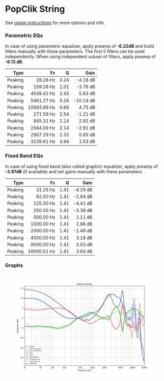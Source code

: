 # PopClik String
See [usage instructions](https://github.com/jaakkopasanen/AutoEq#usage) for more options and info.

### Parametric EQs
In case of using parametric equalizer, apply preamp of **-6.22dB** and build filters manually
with these parameters. The first 5 filters can be used independently.
When using independent subset of filters, apply preamp of **-6.13 dB**.

| Type    | Fc          |    Q | Gain      |
|--------:|------------:|-----:|----------:|
| Peaking | 28.28 Hz    | 0.24 | -4.18 dB  |
| Peaking | 159.28 Hz   | 1.01 | -3.76 dB  |
| Peaking | 4039.42 Hz  | 2.43 | 5.63 dB   |
| Peaking | 5661.27 Hz  | 5.26 | -10.14 dB |
| Peaking | 10683.89 Hz | 0.66 | 4.75 dB   |
| Peaking | 271.59 Hz   | 2.54 | -1.21 dB  |
| Peaking | 845.31 Hz   | 1.14 | 2.92 dB   |
| Peaking | 2564.09 Hz  | 2.14 | -2.91 dB  |
| Peaking | 2907.29 Hz  | 2.32 | 0.65 dB   |
| Peaking | 3239.61 Hz  | 3.94 | 1.53 dB   |

### Fixed Band EQs
In case of using fixed band (also called graphic) equalizer, apply preamp of **-3.97dB**
(if available) and set gains manually with these parameters.

| Type    | Fc          |    Q | Gain     |
|--------:|------------:|-----:|---------:|
| Peaking | 31.25 Hz    | 1.41 | -4.29 dB |
| Peaking | 62.50 Hz    | 1.41 | -2.94 dB |
| Peaking | 125.00 Hz   | 1.41 | -4.41 dB |
| Peaking | 250.00 Hz   | 1.41 | -3.38 dB |
| Peaking | 500.00 Hz   | 1.41 | 1.11 dB  |
| Peaking | 1000.00 Hz  | 1.41 | 2.86 dB  |
| Peaking | 2000.00 Hz  | 1.41 | -1.49 dB |
| Peaking | 4000.00 Hz  | 1.41 | 3.18 dB  |
| Peaking | 8000.00 Hz  | 1.41 | 2.03 dB  |
| Peaking | 16000.01 Hz | 1.41 | 3.64 dB  |

### Graphs
![](./PopClik%20String.png)